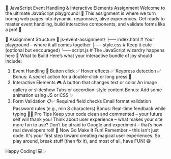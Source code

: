 🎯 JavaScript Event Handling & Interactive Elements Assignment
Welcome to the ultimate JavaScript playground! 🎉 This assignment is where we turn boring web pages into dynamic, responsive, alive experiences. Get ready to master event handling, build interactive components, and validate forms like a pro! 💪

📁 Assignment Structure
📂 js-event-assignment/
├── index.html         # Your playground – where it all comes together
├── style.css          # Keep it cute (optional but encouraged)
└── script.js          # The JavaScript wizardry happens here
🧪 What to Build
Here’s what your interactive bundle of joy should include:

1. Event Handling 🎈
Button click ✅
Hover effects ✅
Keypress detection ✅
Bonus: A secret action for a double-click or long press 🤫
2. Interactive Elements 🎮
A button that changes text or color
An image gallery or slideshow
Tabs or accordion-style content
Bonus: Add some animation using JS or CSS ✨
3. Form Validation 📋✅
Required field checks
Email format validation
Password rules (e.g., min 8 characters)
Bonus: Real-time feedback while typing
🧙‍♂️ Pro Tips
Keep your code clean and commented – your future self will thank you!
Think about user experience – what makes your site more fun to use?
Don’t be afraid to Google and experiment – that’s how real developers roll!
🎉 Now Go Make It Fun!
Remember – this isn't just code. It's your first step toward creating magical user experiences. So play around, break stuff (then fix it), and most of all, have FUN! 😄

Happy Coding! 💻✨
